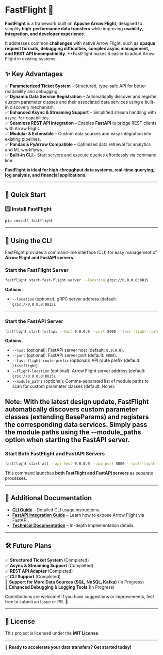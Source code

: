 # **FastFlight** 🚀

**FastFlight** is a framework built on **Apache Arrow Flight**, designed to simplify **high-performance data transfers**
while improving **usability, integration, and developer experience**.

It addresses common **challenges** with native Arrow Flight, such as **opaque request formats, debugging difficulties,
complex async management, and REST API incompatibility**. **FastFlight makes it easier to adopt Arrow Flight in existing
systems.

## **✨ Key Advantages**

✅ **Parameterized Ticket System** – Structured, type-safe API for better readability and debugging.  
✅ **Dynamic Data Service Registration** – Automatically discover and register custom parameter classes and their
associated data services using a built-in discovery mechanism.  
✅ **Enhanced Async & Streaming Support** – Simplified stream handling with `async for` capabilities.  
✅ **Seamless REST API Integration** – Enables **FastAPI** to bridge REST clients with Arrow Flight.  
✅ **Modular & Extensible** – Custom data sources and easy integration into existing pipelines.  
✅ **Pandas & PyArrow Compatible** – Optimized data retrieval for analytics and ML workflows.  
✅ **Built-in CLI** – Start servers and execute queries effortlessly via command line.

**FastFlight is ideal for high-throughput data systems, real-time querying, log analysis, and financial applications.**

---

## **🚀 Quick Start**

### **1️⃣ Install FastFlight**

```bash
pip install fastflight
```

---

## **🎯 Using the CLI**

FastFlight provides a command-line interface (CLI) for easy management of **Arrow Flight and FastAPI servers**.

### **Start the FastFlight Server**

```bash
fastflight start-fast-flight-server --location grpc://0.0.0.0:8815
```

**Options:**

- `--location` (optional): gRPC server address (default: `grpc://0.0.0.0:8815`).

---

### **Start the FastAPI Server**

```bash
fastflight start-fastapi --host 0.0.0.0 --port 8000 --fast-flight-route-prefix /fastflight --flight-location grpc://0.0.0.0:8815
```

**Options:**

- `--host` (optional): FastAPI server host (default: `0.0.0.0`).
- `--port` (optional): FastAPI server port (default: `8000`).
- `--fast-flight-route-prefix` (optional): API route prefix (default: `/fastflight`).
- `--flight-location` (optional): Arrow Flight server address (default: `grpc://0.0.0.0:8815`).
- `--module_paths` (optional): Comma-separated list of module paths to scan for custom parameter classes (default:
  None).

**Note**: With the latest design update, FastFlight automatically discovers custom parameter classes (extending
BaseParams)
and registers the corresponding data services. Simply pass the module paths using the --module_paths option when
starting the FastAPI server.
---

### **Start Both FastFlight and FastAPI Servers**

```bash
fastflight start-all --api-host 0.0.0.0 --api-port 8000 --fast-flight-route-prefix /fastflight --flight-location grpc://0.0.0.0:8815
```

This command launches **both FastFlight and FastAPI servers** as separate processes.

---

## **📖 Additional Documentation**

- **[CLI Guide](./docs/CLI_USAGE.md)** – Detailed CLI usage instructions.
- **[FastAPI Integration Guide](./src/fastflight/fastapi/README.md)** – Learn how to expose Arrow Flight via FastAPI.
- **[Technical Documentation](./docs/TECHNICAL_DETAILS.md)** – In-depth implementation details.

---

## **🛠 Future Plans**

✅ **Structured Ticket System** (Completed)  
✅ **Async & Streaming Support** (Completed)  
✅ **REST API Adapter** (Completed)  
✅ **CLI Support** (Completed)  
🔄 **Support for More Data Sources (SQL, NoSQL, Kafka)** (In Progress)  
🔄 **Enhanced Debugging & Logging Tools** (In Progress)

Contributions are welcome! If you have suggestions or improvements, feel free to submit an Issue or PR. 🚀

---

## **📜 License**

This project is licensed under the **MIT License**.

---

**🚀 Ready to accelerate your data transfers? Get started today!**
